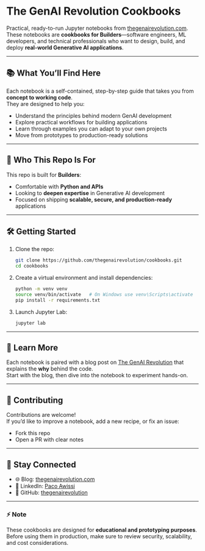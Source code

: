 # The GenAI Revolution Cookbooks

Practical, ready-to-run Jupyter notebooks from [thegenairevolution.com](https://blog.thegenairevolution.com).  
These notebooks are **cookbooks for Builders**—software engineers, ML developers, and technical professionals who want to design, build, and deploy **real-world Generative AI applications**.

---

## 📚 What You’ll Find Here

Each notebook is a self-contained, step-by-step guide that takes you from **concept to working code**.  
They are designed to help you:

- Understand the principles behind modern GenAI development  
- Explore practical workflows for building applications  
- Learn through examples you can adapt to your own projects  
- Move from prototypes to production-ready solutions  

---

## 🚀 Who This Repo Is For

This repo is built for **Builders**:
- Comfortable with **Python and APIs**  
- Looking to **deepen expertise** in Generative AI development  
- Focused on shipping **scalable, secure, and production-ready** applications  

---

## 🛠 Getting Started

1. Clone the repo:
   ```bash
   git clone https://github.com/thegenairevolution/cookbooks.git
   cd cookbooks
   ```

2. Create a virtual environment and install dependencies:
   ```bash
   python -m venv venv
   source venv/bin/activate   # On Windows use venv\Scripts\activate
   pip install -r requirements.txt
   ```

3. Launch Jupyter Lab:
   ```bash
   jupyter lab
   ```

---

## 📖 Learn More

Each notebook is paired with a blog post on [The GenAI Revolution](https://thegenairevolution.com) that explains the **why** behind the code.  
Start with the blog, then dive into the notebook to experiment hands-on.

---

## 🤝 Contributing

Contributions are welcome!  
If you’d like to improve a notebook, add a new recipe, or fix an issue:
- Fork this repo
- Open a PR with clear notes

---

## 🔗 Stay Connected

- 🌐 Blog: [thegenairevolution.com](https://thegenairevolution.com)  
- 💼 LinkedIn: [Paco Awissi](https://www.linkedin.com/in/pacoawissi/)  
- 🐙 GitHub: [thegenairevolution](https://github.com/thegenairevolution)

---

### ⚡ Note
These cookbooks are designed for **educational and prototyping purposes**.  
Before using them in production, make sure to review security, scalability, and cost considerations.

